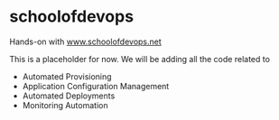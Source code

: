 # schoolofdevops
Hands-on with www.schoolofdevops.net

This is a placeholder for now. We will be adding all the code related to

- Automated Provisioning
- Application Configuration Management
- Automated Deployments
- Monitoring Automation
